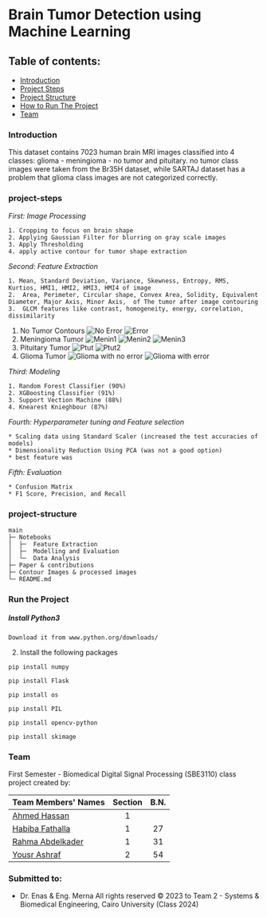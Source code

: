 # Brain Tumor Detection using Machine Learning

## Table of contents:

- [Introduction](#introduction)
- [Project Steps](#project-steps)
- [Project Structure](#project-structure)
- [How to Run The Project](#run-the-project)
- [Team](#team)

### Introduction
This dataset contains 7023 human brain MRI images classified into 4 classes: glioma - meningioma - no tumor and pituitary.
no tumor class images were taken from the Br35H dataset, while SARTAJ dataset has a problem that glioma class images are not categorized correctly.

### project-steps
*First: Image Processing*
>
    1. Cropping to focus on brain shape
    2. Applying Gaussian Filter for blurring on gray scale images
    3. Apply Thresholding
    4. apply active contour for tumor shape extraction
>
*Second: Feature Extraction*
>
    1. Mean, Standard Deviation, Variance, Skewness, Entropy, RMS, Kurtios, HMI1, HMI2, HMI3, HMI4 of image
    2.  Area, Perimeter, Circular shape, Convex Area, Solidity, Equivalent Diameter, Major Axis, Minor Axis,  of The tumor after image contouring
    3.  GLCM features like contrast, homogeneity, energy, correlation, dissimilarity 
>

1. No Tumor Contours
![No Error](Images/no_tumor_withno_error.jpg)
![Error](Images/no_tumor_error.jpg)
2. Meningioma Tumor
![Menin1](Images/meningioma1_no_error.jpg)
![Menin2](Images/meningioma2.jpg)
![Menin3](Images/meningioma4.jpg)
4. Pituitary Tumor
![Ptut](Images/pituitary_contour.jpg)
![Ptut2](Images/pituitary_contour.jpg)
6. Glioma Tumor
![Glioma with no error](Images/glioma_withno_error.jpg)
![Glioma with  error](Images/glioma_with_error.jpg)

*Third: Modeling*
>
    1. Random Forest Classifier (90%)
    2. XGBoosting Classifier (91%)
    3. Support Vection Machine (88%)
    4. Knearest Knieghbour (87%)
>
>
*Fourth: Hyperparameter tuning and Feature selection*
>
    * Scaling data using Standard Scaler (increased the test accuracies of models)
    * Dimensionality Reduction Using PCA (was not a good option)
    * best feature was
>
*Fifth: Evaluation*
>
    * Confusion Matrix
    * F1 Score, Precision, and Recall
>

### project-structure
```
main
├─ Notebooks
│  ├─  Feature Extraction
│  ├─  Modelling and Evaluation
│  └─  Data Analysis
├─ Paper & contributions
├─ Contour Images & processed images
└─ README.md
```

### Run the Project
##### Install Python3 

```
Download it from www.python.org/downloads/
```

2. Install the following packages
```
pip install numpy
```
```
pip install Flask
```
```
pip install os
```
```
pip install PIL
```
```
pip install opencv-python
```
```
pip install skimage
```


### Team

First Semester - Biomedical Digital Signal Processing (SBE3110) class project created by:

| Team Members' Names                                  | Section | B.N. |
| ---------------------------------------------------- | :-----: | :--: |
| [Ahmed Hassan](https://github.com/ahmedhassan187)         |    1    |    |
| [Habiba Fathalla](https://github.com/Habibafathalla)       |    1    | 27   |
| [Rahma Abdelkader](https://github.com/rahmaabdelkader2) |    1    |  31  |
| [Yousr Ashraf](https://github.com/YousrHejy)       |    2    |  54  |

### Submitted to:

- Dr. Enas & Eng. Merna
  All rights reserved © 2023 to Team 2 - Systems & Biomedical Engineering, Cairo University (Class 2024)

    

